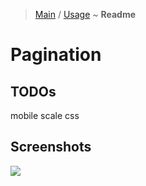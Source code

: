 > [Main](../../../readme.md) / [Usage](usage.md) ~ **Readme**

# Pagination

## TODOs 
mobile scale css   

## Screenshots
![](https://github.com/krsln/NgLootBox/raw/master/loot-box/Libs/Pagination/Screenshots/Pagination_2020-01-27.png) 
